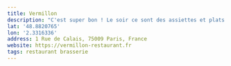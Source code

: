 ```yaml
---
title: Vermillon
description: "C'est super bon ! Le soir ce sont des assiettes et plats entre 7 et 18 € à partager."
lat: '48.8820765'
lon: '2.3316336'
address: 1 Rue de Calais, 75009 Paris, France
website: https://vermillon-restaurant.fr
tags: restaurant brasserie
---
```

